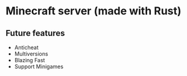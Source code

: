 # Minecraft server (made with Rust)

## Future features
- Anticheat 
- Multiversions
- Blazing Fast 
- Support Minigames
